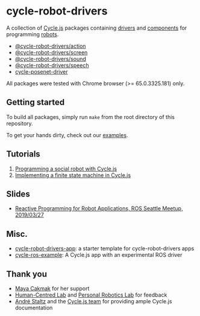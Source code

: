 # cycle-robot-drivers

A collection of [Cycle.js](http://cycle.js.org/) packages containing [drivers](https://cycle.js.org/drivers.html) and [components](https://cycle.js.org/components.html) for programming [robots](http://pixar.wikia.com/wiki/WALL%E2%80%A2E_(character)).

* [@cycle-robot-drivers/action](./action)
* [@cycle-robot-drivers/screen](./screen)
* [@cycle-robot-drivers/sound](./sound)
* [@cycle-robot-drivers/speech](./speech)
* [cycle-posenet-driver](./3rdparty/cycle-posenet-drivers)

All packages were tested with Chrome browser (>= 65.0.3325.181) only.

## Getting started

To build all packages, simply run `make` from the root directory of this repository.

To get your hands dirty, check out our [examples](./examples).

## Tutorials

1. [Programming a social robot with Cycle.js](./docs/programming_socialrobot_with_cyclejs.md)
2. [Implementing a finite state machine in Cycle.js](./docs/programming_socialrobot_with_fsm.md)

## Slides

* [Reactive Programming for Robot Applications, ROS Seattle Meetup, 2019/03/27](./slides/20190327_rosseattlemeetup/export/slides.pdf)

## Misc.

* [cycle-robot-drivers-app](https://github.com/mjyc/cycle-robot-drivers-app): a starter template for cycle-robot-drivers apps
* [cycle-ros-example](https://github.com/mjyc/cycle-ros-example): A Cycle.js app with an experimental ROS driver

## Thank you

* [Maya Cakmak](https://github.com/mayacakmak) for her support
* [Human-Centred Lab](https://github.com/hcrlab) and [Personal Robotics Lab](https://github.com/personalrobotics) for feedback
* [André Staltz](https://github.com/staltz) and the [Cycle.js team](https://github.com/cyclejs/cyclejs/blob/master/CORE_TEAM.md) for providing ample Cycle.js documentation
